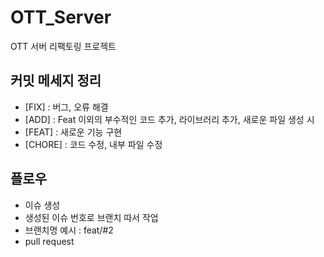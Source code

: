 # OTT_Server
OTT 서버 리팩토링 프로젝트

## **커밋 메세지 정리**

- [FIX] : 버그, 오류 해결
- [ADD] : Feat 이외의 부수적인 코드 추가, 라이브러리 추가, 새로운 파일 생성 시
- [FEAT] : 새로운 기능 구현
- [CHORE] : 코드 수정, 내부 파일 수정

## 플로우

- 이슈 생성
- 생성된 이슈 번호로 브랜치 따서 작업
- 브랜치명 예시 : feat/#2
- pull request
